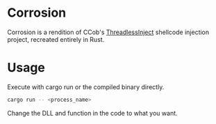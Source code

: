 # Corrosion

Corrosion is a rendition of CCob's [ThreadlessInject](https://github.com/CCob/ThreadlessInject) shellcode injection project, recreated entirely in Rust.


# Usage 

Execute with cargo run or the compiled binary directly.
```sh
cargo run -- <process_name>
```
Change the DLL and function in the code to what you want.
